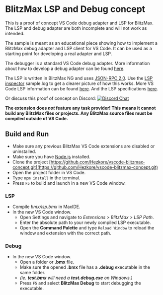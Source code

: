 # BlitzMax LSP and Debug concept

This is a proof of concept VS Code debug adapter and LSP for BlitzMax.
The LSP and debug adapter are both incomplete and will not work as intended.

The sample is meant as an educational piece showing how to implement a BlitzMax debug
adapter and LSP  client for VS Code. It can be used as a starting point for developing a real adapter and LSP.

The debugger is a standard VS Code debug adapter.
More information about how to develop a debug adapter can be found
[here](https://code.visualstudio.com/docs/extensions/example-debuggers).

The LSP is written in BlitzMax NG and uses [JSON-RPC 2.0](https://www.jsonrpc.org/specification).
Use the [LSP inspector](https://microsoft.github.io/language-server-protocol/inspector/) sample.log to get a clearer picture of how this works.
More VS Code LSP information can be found
[here](https://code.visualstudio.com/api/language-extensions/language-server-extension-guide).
And the LSP specifications [here](https://microsoft.github.io/language-server-protocol/specifications/specification-current/).


Or discuss this proof of concept on Discord: [![Discord Chat](https://img.shields.io/discord/613699895139762176.svg?logo=discord&style=social)](https://discord.gg/DrrVwhz)

**The extension does *not* feature any task provider! This means it cannot build any BlitzMax files or projects. Any BlitzMax source files must be compiled outside of VS Code.**

## Build and Run

* Make sure any previous BlitzMax VS Code extensions are disabled or uninstalled.
* Make sure you have [Node.js](https://nodejs.org/) installed.
* Clone the project [https://github.com/Hezkore/vscode-blitzmax-concept.git](https://github.com/Hezkore/vscode-blitzmax-concept.git)
* Open the project folder in VS Code.
* Type `npm install` in the terminal.
* Press `F5` to build and launch in a new VS Code window.

### LSP
* Compile *bmx/lsp.bmx* in MaxIDE.
* In the new VS Code window.
  * Open Settings and navigate to *Extensions > BlitzMax > LSP Path*.
  * Enter the absolute path to your newly compiled LSP executable.
  * Open the **Command Palette** and type `Reload Window` to reload the window and extension with the correct path.

### Debug
* In the new VS Code window.
  * Open a folder or **.bmx** file.
  * Make sure the opened **.bmx** file has a **.debug** executable in the same folder.
  * *(ie. **test.bmx** will need a **test.debug.exe** on Windows.)*
  * Press `F5` and select **BlitzMax Debug** to start debugging the executable.